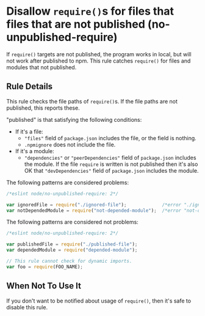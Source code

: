 # Disallow `require()`s for files that files that are not published (no-unpublished-require)

If `require()` targets are not published, the program works in local, but will not work after published to npm.
This rule catches `require()` for files and modules that not published.

## Rule Details

This rule checks the file paths of `require()`s.
If the file paths are not published, this reports these.

"published" is that satisfying the following conditions:

- If it's a file:
  - `"files"` field of `package.json` includes the file, or the field is nothing.
  - `.npmignore` does not include the file.
- If it's a module:
  - `"dependencies"` or `"peerDependencies"` field of `package.json` includes the module.
    If the file `require` is written is not published then it's also OK that `"devDependencies"` field of `package.json` includes the module.

The following patterns are considered problems:

```js
/*eslint node/no-unpublished-require: 2*/

var ignoredFile = require("./ignored-file");             /*error "./ignored-file" is not published.*/
var notDependedModule = require("not-depended-module");  /*error "not-depended-module" is not published.*/
```

The following patterns are considered not problems:

```js
/*eslint node/no-unpublished-require: 2*/

var publishedFile = require("./published-file");
var dependedModule = require("depended-module");

// This rule cannot check for dynamic imports.
var foo = require(FOO_NAME);
```

## When Not To Use It

If you don't want to be notified about usage of `require()`, then it's safe to disable this rule.
